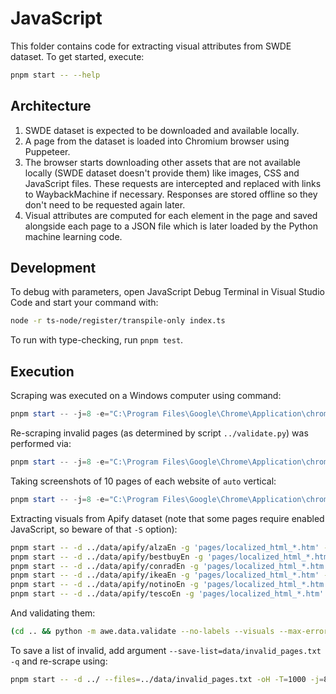 # JavaScript

This folder contains code for extracting visual attributes from SWDE dataset. To
get started, execute:

```bash
pnpm start -- --help
```

## Architecture

1. SWDE dataset is expected to be downloaded and available locally.
2. A page from the dataset is loaded into Chromium browser using Puppeteer.
3. The browser starts downloading other assets that are not available locally
   (SWDE dataset doesn't provide them) like images, CSS and JavaScript files.
   These requests are intercepted and replaced with links to WaybackMachine if
   necessary. Responses are stored offline so they don't need to be requested
   again later.
4. Visual attributes are computed for each element in the page and saved
   alongside each page to a JSON file which is later loaded by the Python
   machine learning code.

## Development

To debug with parameters, open JavaScript Debug Terminal in Visual Studio Code
and start your command with:

```bash
node -r ts-node/register/transpile-only index.ts
```

To run with type-checking, run `pnpm test`.

## Execution

Scraping was executed on a Windows computer using command:

```ps1
pnpm start -- -j=8 -e="C:\Program Files\Google\Chrome\Application\chrome.exe" -T=1000 -S -x
```

Re-scraping invalid pages (as determined by script `../validate.py`) was
performed via:

```ps1
pnpm start -- -j=8 -e="C:\Program Files\Google\Chrome\Application\chrome.exe" -T=1000 -S --files="..\data\swde\invalid_pages.txt"
```

Taking screenshots of 10 pages of each website of `auto` vertical:

```ps1
pnpm start -- -j=8 -e="C:\Program Files\Google\Chrome\Application\chrome.exe" -RSot -T=1000 -F 10 -g "auto/*/????.htm"
```

Extracting visuals from Apify dataset (note that some pages require enabled
JavaScript, so beware of that `-S` option):

```bash
pnpm start -- -d ../data/apify/alzaEn -g 'pages/localized_html_*.htm' -oH -T=1000 -j=8 -S
pnpm start -- -d ../data/apify/bestbuyEn -g 'pages/localized_html_*.htm' -oH -T=1000 -j=8 -S
pnpm start -- -d ../data/apify/conradEn -g 'pages/localized_html_*.htm' -oH -T=1000 -j=8 -S
pnpm start -- -d ../data/apify/ikeaEn -g 'pages/localized_html_*.htm' -oH -T=1000 -j=8 -S
pnpm start -- -d ../data/apify/notinoEn -g 'pages/localized_html_*.htm' -oH -T=1000 -j=8
pnpm start -- -d ../data/apify/tescoEn -g 'pages/localized_html_*.htm' -oH -T=1000 -j=8 -S
```

And validating them:

```bash
(cd .. && python -m awe.data.validate --no-labels --visuals --max-errors=1 [<website_name>])
```

To save a list of invalid, add argument `--save-list=data/invalid_pages.txt -q`
and re-scrape using:

```bash
pnpm start -- -d ../ --files=../data/invalid_pages.txt -oH -T=1000 -j=8 -S
```
